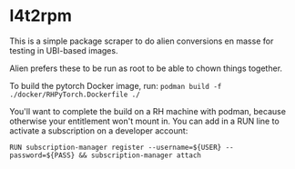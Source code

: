 # l4t2rpm
This is a simple package scraper to do alien conversions en masse for testing in UBI-based images.

Alien prefers these to be run as root to be able to chown things together. 

To build the pytorch Docker image, run: `podman build -f ./docker/RHPyTorch.Dockerfile ./`

You'll want to complete the build on a RH machine with podman, because otherwise your entitlement won't mount in. You can add in a RUN line to activate a subscription on a developer account:
```
RUN subscription-manager register --username=${USER} --password=${PASS} && subscription-manager attach
```
